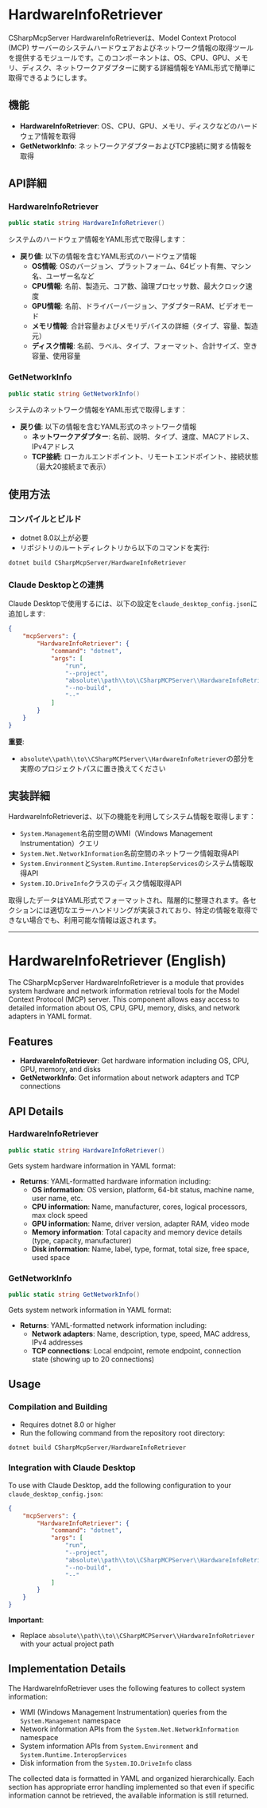 ﻿# HardwareInfoRetriever

CSharpMcpServer HardwareInfoRetrieverは、Model Context Protocol (MCP) サーバーのシステムハードウェアおよびネットワーク情報の取得ツールを提供するモジュールです。このコンポーネントは、OS、CPU、GPU、メモリ、ディスク、ネットワークアダプターに関する詳細情報をYAML形式で簡単に取得できるようにします。

## 機能
- **HardwareInfoRetriever**: OS、CPU、GPU、メモリ、ディスクなどのハードウェア情報を取得
- **GetNetworkInfo**: ネットワークアダプターおよびTCP接続に関する情報を取得

## API詳細

### HardwareInfoRetriever
```csharp
public static string HardwareInfoRetriever()
```
システムのハードウェア情報をYAML形式で取得します：
- **戻り値**: 以下の情報を含むYAML形式のハードウェア情報
  - **OS情報**: OSのバージョン、プラットフォーム、64ビット有無、マシン名、ユーザー名など
  - **CPU情報**: 名前、製造元、コア数、論理プロセッサ数、最大クロック速度
  - **GPU情報**: 名前、ドライバーバージョン、アダプターRAM、ビデオモード
  - **メモリ情報**: 合計容量およびメモリデバイスの詳細（タイプ、容量、製造元）
  - **ディスク情報**: 名前、ラベル、タイプ、フォーマット、合計サイズ、空き容量、使用容量

### GetNetworkInfo
```csharp
public static string GetNetworkInfo()
```
システムのネットワーク情報をYAML形式で取得します：
- **戻り値**: 以下の情報を含むYAML形式のネットワーク情報
  - **ネットワークアダプター**: 名前、説明、タイプ、速度、MACアドレス、IPv4アドレス
  - **TCP接続**: ローカルエンドポイント、リモートエンドポイント、接続状態（最大20接続まで表示）

## 使用方法

### コンパイルとビルド
- dotnet 8.0以上が必要
- リポジトリのルートディレクトリから以下のコマンドを実行:

```bash
dotnet build CSharpMcpServer/HardwareInfoRetriever
```

### Claude Desktopとの連携
Claude Desktopで使用するには、以下の設定を`claude_desktop_config.json`に追加します:

```json
{
    "mcpServers": {
        "HardwareInfoRetriever": {
            "command": "dotnet",
            "args": [
                "run",
                "--project",
                "absolute\\path\\to\\CSharpMCPServer\\HardwareInfoRetriever",
                "--no-build",
                "--"
            ]
        }
    }
}
```

**重要**: 
- `absolute\\path\\to\\CSharpMCPServer\\HardwareInfoRetriever`の部分を実際のプロジェクトパスに置き換えてください

## 実装詳細

HardwareInfoRetrieverは、以下の機能を利用してシステム情報を取得します：

- `System.Management`名前空間のWMI（Windows Management Instrumentation）クエリ
- `System.Net.NetworkInformation`名前空間のネットワーク情報取得API
- `System.Environment`と`System.Runtime.InteropServices`のシステム情報取得API
- `System.IO.DriveInfo`クラスのディスク情報取得API

取得したデータはYAML形式でフォーマットされ、階層的に整理されます。各セクションには適切なエラーハンドリングが実装されており、特定の情報を取得できない場合でも、利用可能な情報は返されます。

---

# HardwareInfoRetriever (English)

The CSharpMcpServer HardwareInfoRetriever is a module that provides system hardware and network information retrieval tools for the Model Context Protocol (MCP) server. This component allows easy access to detailed information about OS, CPU, GPU, memory, disks, and network adapters in YAML format.

## Features
- **HardwareInfoRetriever**: Get hardware information including OS, CPU, GPU, memory, and disks
- **GetNetworkInfo**: Get information about network adapters and TCP connections

## API Details

### HardwareInfoRetriever
```csharp
public static string HardwareInfoRetriever()
```
Gets system hardware information in YAML format:
- **Returns**: YAML-formatted hardware information including:
  - **OS information**: OS version, platform, 64-bit status, machine name, user name, etc.
  - **CPU information**: Name, manufacturer, cores, logical processors, max clock speed
  - **GPU information**: Name, driver version, adapter RAM, video mode
  - **Memory information**: Total capacity and memory device details (type, capacity, manufacturer)
  - **Disk information**: Name, label, type, format, total size, free space, used space

### GetNetworkInfo
```csharp
public static string GetNetworkInfo()
```
Gets system network information in YAML format:
- **Returns**: YAML-formatted network information including:
  - **Network adapters**: Name, description, type, speed, MAC address, IPv4 addresses
  - **TCP connections**: Local endpoint, remote endpoint, connection state (showing up to 20 connections)

## Usage

### Compilation and Building
- Requires dotnet 8.0 or higher
- Run the following command from the repository root directory:

```bash
dotnet build CSharpMcpServer/HardwareInfoRetriever
```

### Integration with Claude Desktop
To use with Claude Desktop, add the following configuration to your `claude_desktop_config.json`:

```json
{
    "mcpServers": {
        "HardwareInfoRetriever": {
            "command": "dotnet",
            "args": [
                "run",
                "--project",
                "absolute\\path\\to\\CSharpMCPServer\\HardwareInfoRetriever",
                "--no-build",
                "--"
            ]
        }
    }
}
```

**Important**: 
- Replace `absolute\\path\\to\\CSharpMCPServer\\HardwareInfoRetriever` with your actual project path

## Implementation Details

The HardwareInfoRetriever uses the following features to collect system information:

- WMI (Windows Management Instrumentation) queries from the `System.Management` namespace
- Network information APIs from the `System.Net.NetworkInformation` namespace
- System information APIs from `System.Environment` and `System.Runtime.InteropServices`
- Disk information from the `System.IO.DriveInfo` class

The collected data is formatted in YAML and organized hierarchically. Each section has appropriate error handling implemented so that even if specific information cannot be retrieved, the available information is still returned.
